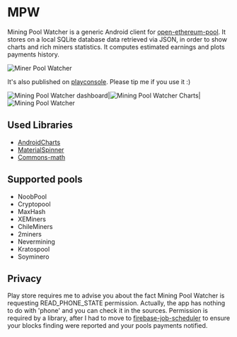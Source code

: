 # MPW

Mining Pool Watcher is a generic Android client for [open-ethereum-pool](https://github.com/sammy007/open-ethereum-pool).
It stores on a local SQLite database data retrieved via JSON, in order to show charts and rich miners statistics. It computes estimated earnings and plots payments history.

![Miner Pool Watcher](https://lh3.googleusercontent.com/ycsUtCMMXIM3QneCkj2lIn14w-GwfMa1dVOG_waloShgHg3g3dpVzLo5F37tmXkO3Q=w300-rw)

It's also published on [playconsole](https://play.google.com/store/apps/details?id=it.angelic.mpw). Please tip me if you use it :)

<img alt="Mining Pool Watcher dashboard"   src="https://lh3.googleusercontent.com/sajy7Pq6ze7Pklw9qkMG526e2PmOQFmd9Xsh47Jq-NfUSsx_Pb8bt3Sg1PTp_VSPJg=h310-rw" />|<img alt="Mining Pool Watcher Charts"   src="https://lh3.googleusercontent.com/pUzhj7YY9ubBHVH97oi8KKNLMQgIuTrzPDlDAoxpW7CLFGP-z3R6gOSsoB5DONyt6Js=h310-rw" />|<img alt="Mining Pool Watcher"   src="https://lh3.googleusercontent.com/mGTc3ao97hZ6V5sRKKhyqh16e92VYCksFjrBX3SbklfP8PnpsPAb_uiJf8b98KbZcw=h310-rw" />

## Used Libraries

 * [AndroidCharts](https://github.com/HackPlan/AndroidCharts)
 * [MaterialSpinner](https://github.com/ganfra/MaterialSpinner)
 * [Commons-math](https://github.com/apache/commons-math)
 
## Supported pools
 
 * NoobPool
 * Cryptopool
 * MaxHash
 * XEMiners
 * ChileMiners
 * 2miners
 * Nevermining
 * Kratospool
 * Soyminero
 
## Privacy

Play store requires me to advise you about the fact Mining Pool Watcher is requesting READ_PHONE_STATE permission. Actually, the app has nothing to do with 'phone' and you can check it in the sources. Permission is required by a library, after I had to move to [firebase-job-scheduler](https://github.com/firebase/firebase-jobdispatcher-android) to ensure your blocks finding were reported and your pools payments notified.

